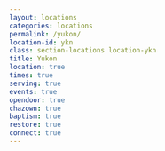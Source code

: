 ```yaml
---
layout: locations
categories: locations
permalink: /yukon/
location-id: ykn
class: section-locations location-ykn
title: Yukon
location: true
times: true
serving: true
events: true
opendoor: true
chazown: true
baptism: true
restore: true
connect: true
---
```

